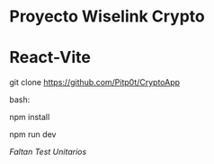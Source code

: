 # Proyecto Wiselink Crypto
# React-Vite



git clone https://github.com/Pitp0t/CryptoApp


bash: 

npm install


npm run dev


*Faltan Test Unitarios*
